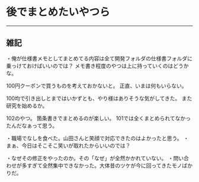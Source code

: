 # 後でまとめたいやつら

---

## 雑記

・俺が仕様書メモとしてまとめてる内容は全て開発フォルダの仕様書フォルダに乗っけておけばいいのでは？
メモ書き程度のやつは上に持っていくのはどうかな。



100円クーポンで買うものを考えておかないと。
正直、いまは何もいらない。

100均で引き出しとまではいかずとも、やり様はありそうな気がしてきた。
また研究を始めるか。

102のやつ。
箇条書きでまとめるのが楽しい。
101では全くまとめられてなかったんだなぁって思う。


・職場でなしを食べた。山田さんと笑顔で対応できたのはよかったと思う。
・まぁ、今日はそこそこ笑いが取れたからいいのでは？

・なぜその修正をやったのか。その「なぜ」が全然かかれていない。
・問い合わせが多すぎて全然集中できなかった。大体昔のツケが今に回ってきたモノばかりだ。

